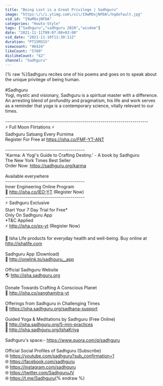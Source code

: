```yaml
---
title: "Being Lost is a Great Privilege | Sadhguru"
image: "https:\/\/i.ytimg.com\/vi\/I9wMOxjNFDA\/hqdefault.jpg"
vid_id: "I9wMOxjNFDA"
categories: "Howto-Style"
tags: ["Sadhguru","sadhguru 2020","wisdom"]
date: "2021-11-11T09:07:08+03:00"
vid_date: "2021-11-10T11:30:11Z"
duration: "PT15M31S"
viewcount: "96424"
likeCount: "5780"
dislikeCount: "62"
channel: "Sadhguru"
---
```

{% raw %}Sadhguru recites one of his poems and goes on to speak about the unique privilege of being human.<br /><br />#Sadhguru<br />Yogi, mystic and visionary, Sadhguru is a spiritual master with a difference. An arresting blend of profundity and pragmatism, his life and work serves as a reminder that yoga is a contemporary science, vitally relevant to our times. <br /><br />------------------------------------------------------------------------<br />⚡ Full Moon Flirtations ⚡ <br />Sadhguru Satsang Every Purnima<br />Register For Free at <a rel="nofollow" target="blank" href="https://isha.co/FMF-YT-ANT">https://isha.co/FMF-YT-ANT</a><br /><br />----------------------------------------<br />'Karma: A Yogi's Guide to Crafting Destiny.' - A book by Sadhguru<br />The New York Times Best Seller<br />Order Now: <a rel="nofollow" target="blank" href="https://sadhguru.org/karma">https://sadhguru.org/karma</a><br /><br />Available everywhere<br />----------------------------------------<br />Inner Engineering Online Program<br />🌼 <a rel="nofollow" target="blank" href="http://isha.co/IEO-YT">http://isha.co/IEO-YT</a> (Register Now)<br />----------------------------------------<br />⚡ Sadhguru Exclusive<br />Start Your 7 Day Trial for Free*<br /> Only On Sadhguru App<br />*T&amp;C Applied<br />⚡ <a rel="nofollow" target="blank" href="http://isha.co/ex-yt">http://isha.co/ex-yt</a> (Register Now)<br /><br />🙏 Isha Life products for everyday health and well-being. Buy online at <a rel="nofollow" target="blank" href="http://ishalife.com">http://ishalife.com</a><br /><br />Sadhguru App (Download)<br />📱 <a rel="nofollow" target="blank" href="http://onelink.to/sadhguru__app">http://onelink.to/sadhguru__app</a><br /><br />Official Sadhguru Website <br />🌎 <a rel="nofollow" target="blank" href="http://isha.sadhguru.org">http://isha.sadhguru.org</a> <br /><br />Donate Towards Crafting A Conscious Planet<br />🙏 <a rel="nofollow" target="blank" href="http://isha.co/sanghamitra-yt﻿">http://isha.co/sanghamitra-yt﻿</a><br /><br />Offerings from Sadhguru in Challenging Times <br />🌼 <a rel="nofollow" target="blank" href="https://isha.sadhguru.org/sadhana-support">https://isha.sadhguru.org/sadhana-support</a><br /><br />Guided Yoga &amp; Meditations by Sadhguru (Free Online)<br />🌼 <a rel="nofollow" target="blank" href="http://isha.sadhguru.org/5-min-practices">http://isha.sadhguru.org/5-min-practices</a><br />🌼 <a rel="nofollow" target="blank" href="http://isha.sadhguru.org/IshaKriya">http://isha.sadhguru.org/IshaKriya</a><br /><br />Sadhguru's space:- <a rel="nofollow" target="blank" href="https://www.quora.com/q/sadhguru">https://www.quora.com/q/sadhguru</a><br /><br />Official Social Profiles of Sadhguru  (Subscribe)<br />🌐 <a rel="nofollow" target="blank" href="https://youtube.com/sadhguru?sub_confirmation=1">https://youtube.com/sadhguru?sub_confirmation=1</a><br />🌐 <a rel="nofollow" target="blank" href="https://facebook.com/sadhguru">https://facebook.com/sadhguru</a><br />🌐 <a rel="nofollow" target="blank" href="https://instagram.com/sadhguru">https://instagram.com/sadhguru</a><br />🌐 <a rel="nofollow" target="blank" href="https://twitter.com/SadhguruJV">https://twitter.com/SadhguruJV</a><br />🌐 <a rel="nofollow" target="blank" href="https://t.me/Sadhguru">https://t.me/Sadhguru</a>{% endraw %}
